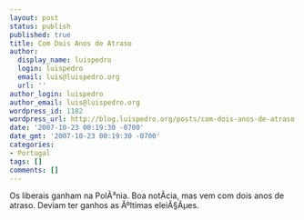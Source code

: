 ```yaml
---
layout: post
status: publish
published: true
title: Com Dois Anos de Atraso
author:
  display_name: luispedro
  login: luispedro
  email: luis@luispedro.org
  url: ''
author_login: luispedro
author_email: luis@luispedro.org
wordpress_id: 1182
wordpress_url: http://blog.luispedro.org/posts/com-dois-anos-de-atraso
date: '2007-10-23 00:19:30 -0700'
date_gmt: '2007-10-23 00:19:30 -0700'
categories:
- Portugal
tags: []
comments: []
---
```

<p>Os liberais ganham na Pol&Atilde;&sup3;nia. Boa not&Atilde;&shy;cia, mas vem com dois anos de atraso. Deviam ter ganhos as &Atilde;&ordm;ltimas elei&Atilde;&sect;&Atilde;&micro;es.</p>
